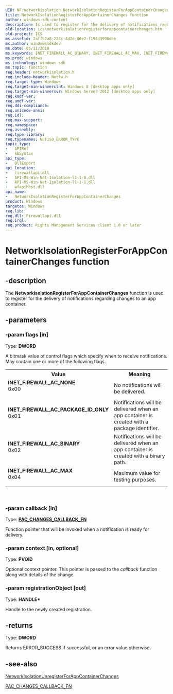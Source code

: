 ```yaml
---
UID: NF:networkisolation.NetworkIsolationRegisterForAppContainerChanges
title: NetworkIsolationRegisterForAppContainerChanges function
author: windows-sdk-content
description: Is used to register for the delivery of notifications regarding changes to an app container.
old-location: ics\networkisolationregisterforappcontainerchanges.htm
old-project: ICS
ms.assetid: 2affb2a8-224c-4d2d-86e2-f194d3990dbe
ms.author: windowssdkdev
ms.date: 05/11/2018
ms.keywords: INET_FIREWALL_AC_BINARY, INET_FIREWALL_AC_MAX, INET_FIREWALL_AC_NONE, INET_FIREWALL_AC_PACKAGE_ID_ONLY, NetworkIsolationRegisterForAppContainerChanges, NetworkIsolationRegisterForAppContainerChanges function [ICS/ICF], ics.networkisolationregisterforappcontainerchanges, networkisolation/NetworkIsolationRegisterForAppContainerChanges
ms.prod: windows
ms.technology: windows-sdk
ms.topic: function
req.header: networkisolation.h
req.include-header: Netfw.h
req.target-type: Windows
req.target-min-winverclnt: Windows 8 [desktop apps only]
req.target-min-winversvr: Windows Server 2012 [desktop apps only]
req.kmdf-ver: 
req.umdf-ver: 
req.ddi-compliance: 
req.unicode-ansi: 
req.idl: 
req.max-support: 
req.namespace: 
req.assembly: 
req.type-library: 
req.typenames: NETISO_ERROR_TYPE
topic_type:
-	APIRef
-	kbSyntax
api_type:
-	DllExport
api_location:
-	firewallapi.dll
-	API-MS-Win-Net-Isolation-l1-1-0.dll
-	API-MS-Win-Net-Isolation-l1-1-1.dll
-	wfapihost.dll
api_name:
-	NetworkIsolationRegisterForAppContainerChanges
product: Windows
targetos: Windows
req.lib: 
req.dll: Firewallapi.dll
req.irql: 
req.product: Rights Management Services client 1.0 or later
---
```


# NetworkIsolationRegisterForAppContainerChanges function


## -description


The <b>NetworkIsolationRegisterForAppContainerChanges</b> function is used to register for the delivery of notifications regarding changes to an app container.


## -parameters




### -param flags [in]

Type: <b>DWORD</b>

A bitmask value of control flags which specify when to receive notifications. May contain one or more of the following flags. 

<table>
<tr>
<th>Value</th>
<th>Meaning</th>
</tr>
<tr>
<td width="40%"><a id="INET_FIREWALL_AC_NONE"></a><a id="inet_firewall_ac_none"></a><dl>
<dt><b>INET_FIREWALL_AC_NONE</b></dt>
<dt>0x00</dt>
</dl>
</td>
<td width="60%">
No notifications will be delivered.

</td>
</tr>
<tr>
<td width="40%"><a id="INET_FIREWALL_AC_PACKAGE_ID_ONLY_"></a><a id="inet_firewall_ac_package_id_only_"></a><dl>
<dt><b>INET_FIREWALL_AC_PACKAGE_ID_ONLY </b></dt>
<dt>0x01</dt>
</dl>
</td>
<td width="60%">
Notifications will be delivered when an app container is created with a package identifier.

</td>
</tr>
<tr>
<td width="40%"><a id="INET_FIREWALL_AC_BINARY"></a><a id="inet_firewall_ac_binary"></a><dl>
<dt><b>INET_FIREWALL_AC_BINARY</b></dt>
<dt>0x02</dt>
</dl>
</td>
<td width="60%">
Notifications will be delivered when  an app container is created with a binary path.

</td>
</tr>
<tr>
<td width="40%"><a id="INET_FIREWALL_AC_MAX"></a><a id="inet_firewall_ac_max"></a><dl>
<dt><b>INET_FIREWALL_AC_MAX</b></dt>
<dt>0x04</dt>
</dl>
</td>
<td width="60%">
Maximum value for testing purposes.

</td>
</tr>
</table>
 


### -param callback [in]

Type: <b><a href="https://msdn.microsoft.com/7a2afc36-c250-4eb1-9853-d79def85bb67">PAC_CHANGES_CALLBACK_FN</a></b>

Function pointer that will be invoked when a notification is ready for delivery.


### -param context [in, optional]

Type: <b>PVOID</b>

Optional context pointer. This pointer is passed to the <i>callback</i> function along with details of the change. 


### -param registrationObject [out]

Type: <b>HANDLE*</b>

Handle to the newly created registration.


## -returns



Type: <b>DWORD</b>

Returns ERROR_SUCCESS if successful, or an error value otherwise. 




## -see-also




<a href="https://msdn.microsoft.com/589f416d-058a-4711-863f-74b0dacc63eb">NetworkIsolationUnregisterForAppContainerChanges</a>



<a href="https://msdn.microsoft.com/7a2afc36-c250-4eb1-9853-d79def85bb67">PAC_CHANGES_CALLBACK_FN</a>
 

 

